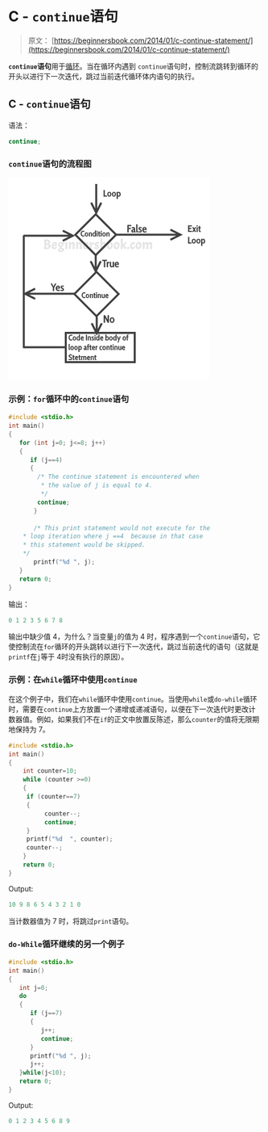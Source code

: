 # C - `continue`语句

> 原文： [https://beginnersbook.com/2014/01/c-continue-statement/](https://beginnersbook.com/2014/01/c-continue-statement/)

**`continue`语句**用于[循环](https://beginnersbook.com/2014/01/c-loops-examples/)。当在循环内遇到 `continue`语句时，控制流跳转到循环的开头以进行下一次迭代，跳过当前迭代循环体内语句的执行。

## C - `continue`语句

语法：

```c
continue;
```

### `continue`语句的流程图

![C Continue Statement](img/ad995c04efb96f25cb805473c4d08b18.jpg)

### 示例：`for`循环中的`continue`语句

```c
#include <stdio.h>
int main()
{
   for (int j=0; j<=8; j++)
   {
      if (j==4)
      {
	    /* The continue statement is encountered when
	     * the value of j is equal to 4.
	     */
	    continue;
       }

       /* This print statement would not execute for the
	* loop iteration where j ==4  because in that case
	* this statement would be skipped.
	*/
       printf("%d ", j);
   }
   return 0;
}

```

输出：

```c
0 1 2 3 5 6 7 8
```

输出中缺少值 4，为什么？当变量`j`的值为 4 时，程序遇到一个`continue`语句，它使控制流在`for`循环的开头跳转以进行下一次迭代，跳过当前迭代的语句（这就是`printf`在`j`等于 4时没有执行的原因）。

### 示例：在`while`循环中使用`continue`

在这个例子中，我们在`while`循环中使用`continue`。当使用`while`或`do-while`循环时，需要在`continue`上方放置一个递增或递减语句，以便在下一次迭代时更改计数器值。例如，如果我们不在`if`的正文中放置反陈述，那么`counter`的值将无限期地保持为 7。

```c
#include <stdio.h>
int main()
{
    int counter=10;
    while (counter >=0)
    {
	 if (counter==7)
	 {
	      counter--;
	      continue;
	 }
	 printf("%d  ", counter);
	 counter--;
    }
    return 0;
}

```

Output:

```c
10 9 8 6 5 4 3 2 1 0
```

当计数器值为 7 时，将跳过`print`语句。

### `do-While`循环继续的另一个例子

```c
#include <stdio.h>
int main()
{
   int j=0;
   do
   {
      if (j==7)
      {
         j++;
         continue;
      }
      printf("%d ", j);
      j++;
   }while(j<10);
   return 0;
}

```

Output:

```c
0 1 2 3 4 5 6 8 9
```